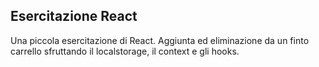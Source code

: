 ## Esercitazione React
Una piccola esercitazione di React.
Aggiunta ed eliminazione da un finto carrello sfruttando il localstorage, il context e gli hooks.